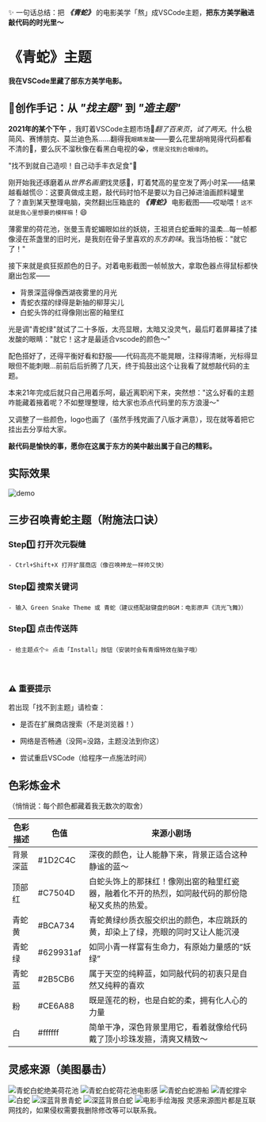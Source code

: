 ✨ 一句话总结：把 ***《青蛇》*** 的电影美学「熬」成VSCode主题，<a>**把东方美学融进敲代码的时光里～**</a>

# 《青蛇》主题

**我在VSCode里藏了部东方美学电影。**

## 🎨创作手记：从 ***"找主题"*** 到 ***"造主题"***
**2021年的某个下午** ，我盯着VSCode主题市场🔎<em>翻了百来页</em>，<em>试了两天</em>。什么极简风、赛博朋克、莫兰迪色系......翻得我``眼睛发酸``——要么花里胡哨晃得代码都看不清的🙈，要么灰不溜秋像在看黑白电视的😭，``愣是没找到合眼缘的``。

"找不到就自己造呗！自己动手丰衣足食"💪

刚开始我还琢磨着从<em>世界名画里</em>找灵感🔎，盯着梵高的星空发了两小时呆——结果越看越慌😣：这要真做成主题，敲代码时怕不是要以为自己掉进油画颜料罐里了？直到某天整理电脑，突然翻出压箱底的 ***《青蛇》*** 电影截图——哎呦喂！``这不就是我心里想要的模样嘛``！😄

薄雾里的荷花池，张曼玉青蛇媚眼如丝的妖娆，王祖贤白蛇垂眸的温柔...每一帧都像浸在茶盏里的旧时光，是我刻在骨子里喜欢的<em>东方韵味</em>。我当场拍板："就它了！"

接下来就是疯狂抠颜色的日子。对着电影截图一帧帧放大，拿取色器点得鼠标都快磨出包浆——

- 背景深蓝得像西湖夜雾里的月光
- 青蛇衣摆的绿得是新抽的柳芽尖儿
- 白蛇头饰的红得像刚出窑的釉里红

光是调"青蛇绿"就试了二十多版，太亮显眼，太暗又没灵气，最后盯着屏幕揉了揉发酸的眼睛："就它！这才是最适合vscode的颜色～"

配色搭好了，还得平衡好看和舒服——代码高亮不能晃眼，注释得清晰，光标得显眼但不能刺眼...前前后后折腾了几天，终于捣鼓出这个让我看了就想敲代码的主题。

本来21年完成后就只自己用着乐呵，最近离职闲下来，突然想："这么好看的主题咋能藏着掖着呢？不如整理整理，给大家也添点代码里的东方浪漫～"

又调整了一些颜色，logo也画了（虽然手残党画了八版才满意），现在就等着把它挂出去分享给大家。

**敲代码是愉快的事，<a>愿你在这属于东方的美中敲出属于自己的精彩。</a>**

## 实际效果
![demo](https://cdn.jsdelivr.net/gh/isiico/qing-she-theme@master/images/demo.png)

## 三步召唤青蛇主题（附施法口诀）

### ​Step1️⃣ 打开次元裂缝​​

    - Ctrl+Shift+X 打开扩展商店（像召唤神龙一样帅又快）

### ​Step2️⃣ 搜索关键词​​

    - 输入 Green Snake Theme 或 青蛇（建议搭配敲键盘的BGM：电影原声《流光飞舞》）

### ​Step3️⃣ 点击传送阵​​
    - 给主题点个⭐ 点击「Install」按钮（安装时会有青烟特效在脑子哦）

​​<h3>⚠️ 重要提示​​</h3>
若出现「找不到主题」请检查：

- 是否在​​扩展商店​​搜索（不是浏览器！）

- 网络是否畅通（没网=没路，主题没法到你这）

- 尝试重启VSCode（给程序一点施法时间）

## 色彩炼金术
（悄悄说：每个颜色都藏着我无数次的取舍）
<table>
    <thead>
        <tr>
            <th>色彩描述</th>
            <th>色值</th>
            <th>来源小剧场</th>
        </tr>
    </thead>
    <tbody>
        <tr>
            <td>背景深蓝</td>
            <td>#1D2C4C</td>
            <td>深夜的颜色，让人能静下来，背景正适合这种静谧的蓝～</td>
        </tr>
        <tr>
            <td>顶部红</td>
            <td>#C7504D</td>
            <td>白蛇头饰上的那抹红！像刚出窑的釉里红瓷器，融着化不开的热烈，如同敲代码的那份隐秘又炙热的热爱。</td>
        </tr>
        <tr>
            <td>青蛇黄</td>
            <td>#BCA734</td>
            <td>青蛇黄绿纱质衣服交织出的颜色，本应跳跃的黄，却染上了绿，亮眼的同时又让人能沉浸</td>
        </tr>
        <tr>
            <td>青蛇绿</td>
            <td>#629931af</td>
            <td>如同小青一样富有生命力，有原始力量感的“妖绿”</td>
        </tr>
        <tr>
            <td>青蛇蓝</td>
            <td>#2B5CB6</td>
            <td>属于天空的纯粹蓝，如同敲代码的初衷只是自然又纯粹的喜欢</td>
        </tr>
        <tr>
            <td>粉</td>
            <td>#CE6A88</td>
            <td>既是莲花的粉，也是白蛇的柔，拥有化人心的力量</td>
        </tr>
        <tr>
            <td>白</td>
            <td>#ffffff</td>
            <td>简单干净，深色背景里用它，看着就像给代码戴了顶小珍珠发箍，清爽又精致～</td>
        </tr>
    </tbody>
</table>

## 灵感来源（美图暴击）
![青蛇白蛇绝美荷花池](https://cdn.jsdelivr.net/gh/isiico/qing-she-theme@master/images/InspirationSource1.jpg)
![青蛇白蛇荷花池电影感](https://cdn.jsdelivr.net/gh/isiico/qing-she-theme@master/images/InspirationSource2.jpg)
![青蛇白蛇游船](https://cdn.jsdelivr.net/gh/isiico/qing-she-theme@master/images/InspirationSource3.jpg)
![青蛇撑伞](https://cdn.jsdelivr.net/gh/isiico/qing-she-theme@master/images/InspirationSource4.jpg)
![白蛇](https://cdn.jsdelivr.net/gh/isiico/qing-she-theme@master/images/InspirationSource5.jpg)
![深蓝背景青蛇](https://cdn.jsdelivr.net/gh/isiico/qing-she-theme@master/images/InspirationSource6.jpg)
![深蓝背景白蛇](https://cdn.jsdelivr.net/gh/isiico/qing-she-theme@master/images/InspirationSource7.jpg)
![电影手绘海报](https://cdn.jsdelivr.net/gh/isiico/qing-she-theme@master/images/InspirationSource8.jpg)
灵感来源图片都是互联网找的，如果侵权需要我删除修改等可以联系我。
